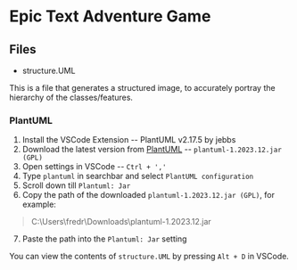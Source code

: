 # Epic Text Adventure Game

## Files

- structure.UML

This is a file that generates a structured image, to accurately portray the hierarchy of the classes/features.

### PlantUML

1. Install the VSCode Extension -- PlantUML v2.17.5 by jebbs
2. Download the latest version from [PlantUML](https://plantuml.com/download) -- `plantuml-1.2023.12.jar (GPL)`
3. Open settings in VSCode -- `Ctrl + ','`
4. Type `plantuml` in searchbar and select `PlantUML configuration`
5. Scroll down till `Plantuml: Jar`
6. Copy the path of the downloaded `plantuml-1.2023.12.jar (GPL)`, for example:
> C:\Users\fredr\Downloads\plantuml-1.2023.12.jar
7. Paste the path into the `Plantuml: Jar` setting

You can view the contents of `structure.UML` by pressing `Alt + D` in VSCode.